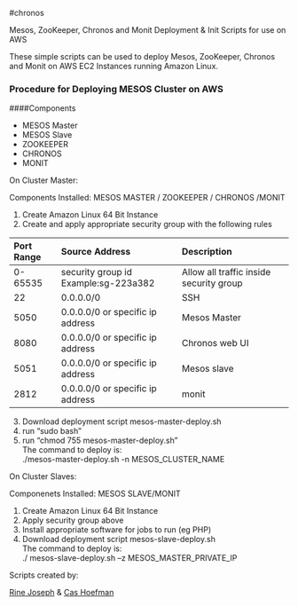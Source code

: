 #chronos

Mesos, ZooKeeper, Chronos and Monit Deployment &amp; Init Scripts for use on AWS 

These simple scripts can be used to deploy Mesos, ZooKeeper, Chronos and Monit on AWS EC2 Instances running Amazon Linux.

### Procedure for Deploying MESOS Cluster on AWS


####Components
* MESOS Master
* MESOS Slave
* ZOOKEEPER 
* CHRONOS
* MONIT

On Cluster Master:  

Components Installed: 
MESOS MASTER / ZOOKEEPER / CHRONOS /MONIT

1. Create Amazon Linux 64 Bit Instance  
2. Create and apply appropriate security group with the following rules  

Port Range | Source Address                       | Description
:----------|:-------------------------------------|:---------------------------------|  
0-65535    | security group id Example:sg-223a382 | Allow all traffic inside security group |
22 | 0.0.0.0/0 | SSH |
5050 | 0.0.0.0/0 or specific ip address | Mesos Master | 
8080 | 0.0.0.0/0 or specific ip address | Chronos web UI | 
5051 | 0.0.0.0/0 or specific ip address | Mesos slave |  
2812 | 0.0.0.0/0 or specific ip address | monit |  


3. Download deployment script mesos-master-deploy.sh 
4. run “sudo bash”
5. run “chmod 755 mesos-master-deploy.sh”  
	The command to deploy is:   
              ./mesos-master-deploy.sh -n MESOS_CLUSTER_NAME  


On Cluster Slaves:  

Componenets Installed: MESOS SLAVE/MONIT  

1. Create Amazon Linux 64 Bit Instance  
2. Apply security group above
3. Install appropriate software for jobs to run (eg PHP)
4. Download deployment script mesos-slave-deploy.sh  
 	The command to deploy is:   
         ./ mesos-slave-deploy.sh –z MESOS_MASTER_PRIVATE_IP  
           
           
           
Scripts created by:

[Rine Joseph](https://github.com/rinejoseph) & [Cas Hoefman](https://github.com/cashoefman)


